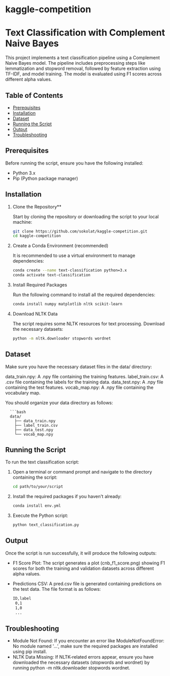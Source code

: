 # kaggle-competition
# Text Classification with Complement Naive Bayes

This project implements a text classification pipeline using a Complement Naive Bayes model. The pipeline includes preprocessing steps like lemmatization and stopword removal, followed by feature extraction using TF-IDF, and model training. The model is evaluated using F1 scores across different alpha values.

## Table of Contents

- [Prerequisites](#prerequisites)
- [Installation](#installation)
- [Dataset](#dataset)
- [Running the Script](#running-the-script)
- [Output](#output)
- [Troubleshooting](#Troubleshooting)

## Prerequisites

Before running the script, ensure you have the following installed:

- Python 3.x
- Pip (Python package manager)

## Installation

1. Clone the Repository**

   Start by cloning the repository or downloading the script to your local machine:

   ```bash
   git clone https://github.com/sokolat/kaggle-competition.git
   cd kaggle-competition

2. Create a Conda Environment (recommended)
   
   It is recommended to use a virtual environment to manage dependencies:

   ```bash
   conda create --name text-classification python=3.x
   conda activate text-classification

4. Install Required Packages
   
   Run the following command to install all the required dependencies:

   ```bash
   conda install numpy matplotlib nltk scikit-learn

5. Download NLTK Data

   The script requires some NLTK resources for text processing. Download the necessary datasets:

   ```bash
   python -m nltk.downloader stopwords wordnet

## Dataset

Make sure you have the necessary dataset files in the data/ directory:

data_train.npy: A .npy file containing the training features.
label_train.csv: A .csv file containing the labels for the training data.
data_test.npy: A .npy file containing the test features.
vocab_map.npy: A .npy file containing the vocabulary map.

You should organize your data directory as follows:

      ```bash
      data/
        ├── data_train.npy
        ├── label_train.csv
        ├── data_test.npy
        └── vocab_map.npy

## Running the Script
To run the text classification script:

1. Open a terminal or command prompt and navigate to the directory containing the script:

   ```bash
   cd path/to/your/script
   
2. Install the required packages if you haven't already:

   ```bash
   conda install env.yml
   
3. Execute the Python script:
   ```bash
   python text_classification.py

## Output

Once the script is run successfully, it will produce the following outputs:

- F1 Score Plot: The script generates a plot (cnb_f1_score.png) showing F1 scores for both the training and validation datasets across different alpha values.

- Predictions CSV: A pred.csv file is generated containing predictions on the test data. The file format is as follows:
  ```bash
  ID,label
   0,1
   1,0
   ...
## Troubleshooting
   - Module Not Found: If you encounter an error like ModuleNotFoundError: No module named '...', make sure the required packages are installed using pip install.
   - NLTK Data Missing: If NLTK-related errors appear, ensure you have downloaded the necessary datasets (stopwords and wordnet) by running python -m nltk.downloader stopwords wordnet.

